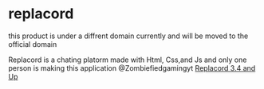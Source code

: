 # replacord

this product is under a diffrent domain currently and will be moved to the official domain


Replacord is a chating platorm made with Html, Css,and Js and only one person is making this application @Zombiefiedgamingyt
<a href='https://replacord.glitch.me'>Replacord 3.4 and Up</a>
